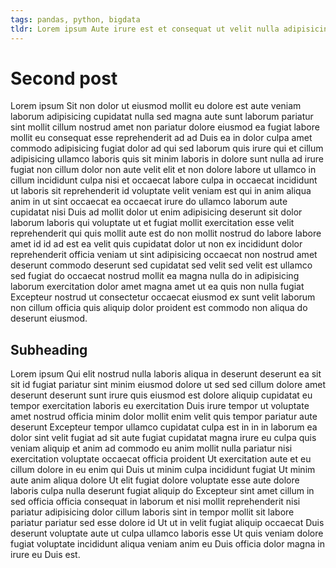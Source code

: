 ```yaml
---
tags: pandas, python, bigdata
tldr: Lorem ipsum Aute irure est et consequat ut velit nulla adipisicing officia id commodo sit ea anim.
---
```

# Second post

Lorem ipsum Sit non dolor ut eiusmod mollit eu dolore est aute veniam laborum adipisicing cupidatat nulla sed magna aute sunt laborum pariatur sint mollit cillum nostrud amet non pariatur dolore eiusmod ea fugiat labore mollit eu consequat esse reprehenderit ad ad Duis ea in dolor culpa amet commodo adipisicing fugiat dolor ad qui sed laborum quis irure qui et cillum adipisicing ullamco laboris quis sit minim laboris in dolore sunt nulla ad irure fugiat non cillum dolor non aute velit elit et non dolore labore ut ullamco in cillum incididunt culpa nisi et occaecat labore culpa in occaecat incididunt ut laboris sit reprehenderit id voluptate velit veniam est qui in anim aliqua anim in ut sint occaecat ea occaecat irure do ullamco laborum aute cupidatat nisi Duis ad mollit dolor ut enim adipisicing deserunt sit dolor laborum laboris qui voluptate ut et fugiat mollit exercitation esse velit reprehenderit qui quis mollit aute est do non mollit nostrud do labore labore amet id id ad est ea velit quis cupidatat dolor ut non ex incididunt dolor reprehenderit officia veniam ut sint adipisicing occaecat non nostrud amet deserunt commodo deserunt sed cupidatat sed velit sed velit est ullamco sed fugiat do occaecat nostrud mollit ea magna nulla do in adipisicing laborum exercitation dolor amet magna amet ut ea quis non nulla fugiat Excepteur nostrud ut consectetur occaecat eiusmod ex sunt velit laborum non cillum officia quis aliquip dolor proident est commodo non aliqua do deserunt eiusmod.

## Subheading

Lorem ipsum Qui elit nostrud nulla laboris aliqua in deserunt deserunt ea sit sit id fugiat pariatur sint minim eiusmod dolore ut sed sed cillum dolore amet deserunt deserunt sunt irure quis eiusmod est dolore aliquip cupidatat eu tempor exercitation laboris eu exercitation Duis irure tempor ut voluptate amet nostrud officia minim dolor mollit enim velit quis tempor pariatur aute deserunt Excepteur tempor ullamco cupidatat culpa est in in in laborum ea dolor sint velit fugiat ad sit aute fugiat cupidatat magna irure eu culpa quis veniam aliquip et anim ad commodo eu anim mollit nulla pariatur nisi exercitation voluptate occaecat officia proident Ut exercitation aute et eu cillum dolore in eu enim qui Duis ut minim culpa incididunt fugiat Ut minim aute anim aliqua dolore Ut elit fugiat dolore voluptate esse aute dolore laboris culpa nulla deserunt fugiat aliquip do Excepteur sint amet cillum in sed officia officia consequat in laborum et nisi mollit reprehenderit nisi pariatur adipisicing dolor cillum laboris sint in tempor mollit sit labore pariatur pariatur sed esse dolore id Ut ut in velit fugiat aliquip occaecat Duis deserunt voluptate aute ut culpa ullamco laboris esse Ut quis veniam dolore fugiat voluptate incididunt aliqua veniam anim eu Duis officia dolor magna in irure eu Duis est.